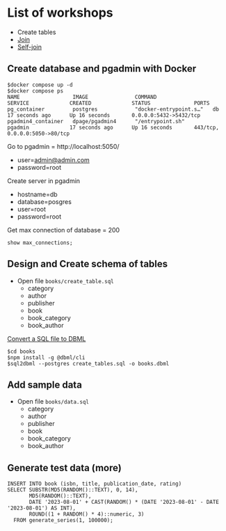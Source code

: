 # List of workshops
* Create tables
* [Join](joins.md)
* [Self-join](self-join.md)

## Create database and pgadmin with Docker
```
$docker compose up -d
$docker compose ps
NAME                 IMAGE               COMMAND                  SERVICE             CREATED             STATUS              PORTS
pg_container         postgres            "docker-entrypoint.s…"   db                  17 seconds ago      Up 16 seconds       0.0.0.0:5432->5432/tcp
pgadmin4_container   dpage/pgadmin4      "/entrypoint.sh"         pgadmin             17 seconds ago      Up 16 seconds       443/tcp, 0.0.0.0:5050->80/tcp
```

Go to pgadmin = http://localhost:5050/
* user=admin@admin.com
* password=root

Create server in pgadmin
* hostname=db
* database=posgres
* user=root
* password=root

Get max connection of database = 200
```
show max_connections;
```

## Design and Create schema of tables
* Open file `books/create_table.sql`
  * category
  * author
  * publisher
  * book
  * book_category
  * book_author

[Convert a SQL file to DBML](https://dbml.dbdiagram.io/cli/#convert-a-sql-file-to-dbml)
```
$cd books
$npm install -g @dbml/cli
$sql2dbml --postgres create_tables.sql -o books.dbml
```

## Add sample data
* Open file `books/data.sql`
  * category
  * author
  * publisher
  * book
  * book_category
  * book_author

## Generate test data (more)
```
INSERT INTO book (isbn, title, publication_date, rating)
SELECT SUBSTR(MD5(RANDOM()::TEXT), 0, 14), 
       MD5(RANDOM()::TEXT), 
       DATE '2023-08-01' + CAST(RANDOM() * (DATE '2023-08-01' - DATE '2023-08-01') AS INT),
       ROUND((1 + RANDOM() * 4)::numeric, 3)
  FROM generate_series(1, 100000);
```